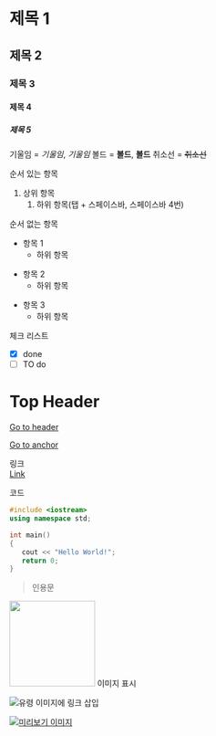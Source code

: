 # 제목 1
## 제목 2
### 제목 3
#### 제목 4
##### 제목 5

기울임 = *기울임*, _기울임_
볼드 =  **볼드**, __볼드__
취소선 = ~~취소선~~

순서 있는 항목
1. 상위 항목
   1. 하위 항목(탭 + 스페이스바, 스페이스바 4번)

순서 없는 항목
- 항목 1
    - 하위 항목
* 항목 2
   * 하위 항목
+ 항목 3
   + 하위 항목
 
체크 리스트
- [x] done
- [ ] TO do

# Top Header
[Go to header](#Top-Header)

<a id="anchor"></a>
[Go to anchor](#anchor)

링크<br>
[Link](https://github.com)

코드
```c++
#include <iostream>
using namespace std;

int main()
{
   cout << "Hello World!";
   return 0;
}
```
>인용문


<img src="https://cdn.pixabay.com/photo/2023/09/13/07/29/ghost-8250317_1280.png" width="150">
이미지 표시

![유령](https://cdn.pixabay.com/photo/2023/09/13/07/29/ghost-8250317_1280.png)
이미지에 링크 삽입

[![미리보기 이미지](https://cdn.pixabay.com/photo/2023/09/13/07/29/ghost-8250317_1280.png)](https://github.com/realp0tato)





